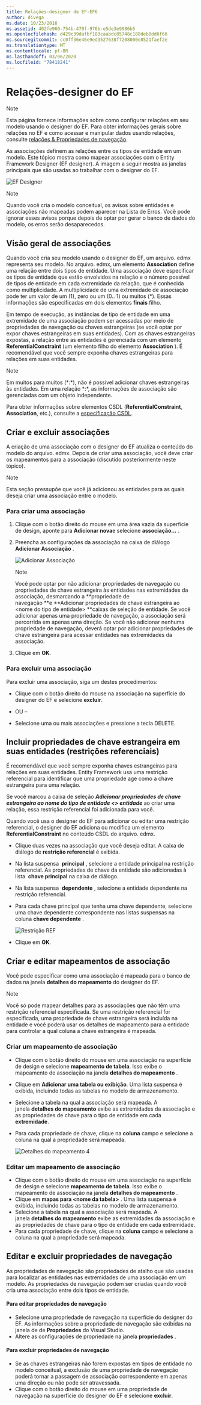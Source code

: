 ```yaml
---
title: Relações-designer de EF-EF6
author: divega
ms.date: 10/23/2016
ms.assetid: 402fe960-754b-470f-976b-e5de3e9986b5
ms.openlocfilehash: d429c39dafbf183caabdc85748c188deb8dd6f66
ms.sourcegitcommit: cc0ff36e46e9ed3527638f7208000e8521faef2e
ms.translationtype: MT
ms.contentlocale: pt-BR
ms.lasthandoff: 03/06/2020
ms.locfileid: "78418241"
---
```

# <a name="relationships---ef-designer"></a>Relações-designer do EF
> [!NOTE]
> Esta página fornece informações sobre como configurar relações em seu modelo usando o designer do EF. Para obter informações gerais sobre relações no EF e como acessar e manipular dados usando relações, consulte [relações & Propriedades de navegação](~/ef6/fundamentals/relationships.md).

As associações definem as relações entre os tipos de entidade em um modelo. Este tópico mostra como mapear associações com o Entity Framework Designer (EF designer). A imagem a seguir mostra as janelas principais que são usadas ao trabalhar com o designer do EF.

![EF Designer](~/ef6/media/efdesigner.png)

> [!NOTE]
> Quando você cria o modelo conceitual, os avisos sobre entidades e associações não mapeadas podem aparecer na Lista de Erros. Você pode ignorar esses avisos porque depois de optar por gerar o banco de dados do modelo, os erros serão desaparecedos.

## <a name="associations-overview"></a>Visão geral de associações

Quando você cria seu modelo usando o designer do EF, um arquivo. edmx representa seu modelo. No arquivo. edmx, um elemento **Association** define uma relação entre dois tipos de entidade. Uma associação deve especificar os tipos de entidade que estão envolvidos na relação e o número possível de tipos de entidade em cada extremidade da relação, que é conhecida como multiplicidade. A multiplicidade de uma extremidade de associação pode ter um valor de um (1), zero ou um (0.. 1) ou muitos (\*). Essas informações são especificadas em dois elementos **finais** filho.

Em tempo de execução, as instâncias de tipo de entidade em uma extremidade de uma associação podem ser acessadas por meio de propriedades de navegação ou chaves estrangeiras (se você optar por expor chaves estrangeiras em suas entidades). Com as chaves estrangeiras expostas, a relação entre as entidades é gerenciada com um elemento **ReferentialConstraint** (um elemento filho do elemento **Association** ). É recomendável que você sempre exponha chaves estrangeiras para relações em suas entidades.

> [!NOTE]
> Em muitos para muitos (\*:\*), não é possível adicionar chaves estrangeiras às entidades. Em uma relação \*:\*, as informações de associação são gerenciadas com um objeto independente.

Para obter informações sobre elementos CSDL (**ReferentialConstraint**, **Association**, etc.), consulte a [especificação CSDL](~/ef6/modeling/designer/advanced/edmx/csdl-spec.md).

## <a name="create-and-delete-associations"></a>Criar e excluir associações

A criação de uma associação com o designer do EF atualiza o conteúdo do modelo do arquivo. edmx. Depois de criar uma associação, você deve criar os mapeamentos para a associação (discutido posteriormente neste tópico).

> [!NOTE]
> Esta seção pressupõe que você já adicionou as entidades para as quais deseja criar uma associação entre o modelo.

### <a name="to-create-an-association"></a>Para criar uma associação

1.  Clique com o botão direito do mouse em uma área vazia da superfície de design, aponte para **Adicionar nova**e selecione **associação...** .
2.  Preencha as configurações da associação na caixa de diálogo **Adicionar Associação** .

    ![Adicionar Associação](~/ef6/media/addassociation.png)

    > [!NOTE]
    > Você pode optar por não adicionar propriedades de navegação ou propriedades de chave estrangeira às entidades nas extremidades da associação, desmarcando a **propriedade de navegação **e **Adicionar propriedades de chave estrangeira ao &lt;nome do tipo de entidade&gt; **caixas de seleção de entidade. Se você adicionar apenas uma propriedade de navegação, a associação será percorrida em apenas uma direção. Se você não adicionar nenhuma propriedade de navegação, deverá optar por adicionar propriedades de chave estrangeira para acessar entidades nas extremidades da associação.
    
3.  Clique em **OK**.

### <a name="to-delete-an-association"></a>Para excluir uma associação

Para excluir uma associação, siga um destes procedimentos:

-   Clique com o botão direito do mouse na associação na superfície do designer do EF e selecione **excluir**.

- OU –

-   Selecione uma ou mais associações e pressione a tecla DELETE.

## <a name="include-foreign-key-properties-in-your-entities-referential-constraints"></a>Incluir propriedades de chave estrangeira em suas entidades (restrições referenciais)

É recomendável que você sempre exponha chaves estrangeiras para relações em suas entidades. Entity Framework usa uma restrição referencial para identificar que uma propriedade age como a chave estrangeira para uma relação.

Se você marcou a caixa de seleção ***Adicionar propriedades de chave estrangeira ao nome do tipo de entidade &lt;&gt; entidade*** ao criar uma relação, essa restrição referencial foi adicionada para você.

Quando você usa o designer do EF para adicionar ou editar uma restrição referencial, o designer do EF adiciona ou modifica um elemento **ReferentialConstraint** no conteúdo CSDL do arquivo. edmx.

-   Clique duas vezes na associação que você deseja editar.
    A caixa de diálogo de **restrição referencial** é exibida.
-   Na lista suspensa  **principal** , selecione a entidade principal na restrição referencial.
    As propriedades de chave da entidade são adicionadas à lista  **chave principal** na caixa de diálogo.
-   Na lista suspensa  **dependente** , selecione a entidade dependente na restrição referencial.
-   Para cada chave principal que tenha uma chave dependente, selecione uma chave dependente correspondente nas listas suspensas na coluna **chave dependente** .

    ![Restrição REF](~/ef6/media/refconstraint.png)

-   Clique em **OK**.

## <a name="create-and-edit-association-mappings"></a>Criar e editar mapeamentos de associação

Você pode especificar como uma associação é mapeada para o banco de dados na janela **detalhes do mapeamento** do designer do EF.

> [!NOTE]
> Você só pode mapear detalhes para as associações que não têm uma restrição referencial especificada. Se uma restrição referencial for especificada, uma propriedade de chave estrangeira será incluída na entidade e você poderá usar os detalhes de mapeamento para a entidade para controlar a qual coluna a chave estrangeira é mapeada.

### <a name="create-an-association-mapping"></a>Criar um mapeamento de associação

-   Clique com o botão direito do mouse em uma associação na superfície de design e selecione **mapeamento de tabela**.
    Isso exibe o mapeamento de associação na janela **detalhes do mapeamento** .
-   Clique em **Adicionar uma tabela ou exibição**.
    Uma lista suspensa é exibida, incluindo todas as tabelas no modelo de armazenamento.
-   Selecione a tabela na qual a associação será mapeada.
    A janela **detalhes do mapeamento** exibe as extremidades da associação e as propriedades de chave para o tipo de entidade em cada **extremidade**.
-   Para cada propriedade de chave, clique na **coluna** campo e selecione a coluna na qual a propriedade será mapeada.

    ![Detalhes do mapeamento 4](~/ef6/media/mappingdetails4.png)

### <a name="edit-an-association-mapping"></a>Editar um mapeamento de associação

-   Clique com o botão direito do mouse em uma associação na superfície de design e selecione **mapeamento de tabela**.
    Isso exibe o mapeamento de associação na janela **detalhes do mapeamento** .
-   Clique em **mapas para &lt;nome da tabela&gt;** .
    Uma lista suspensa é exibida, incluindo todas as tabelas no modelo de armazenamento.
-   Selecione a tabela na qual a associação será mapeada.
    A janela **detalhes do mapeamento** exibe as extremidades da associação e as propriedades de chave para o tipo de entidade em cada extremidade.
-   Para cada propriedade de chave, clique na **coluna** campo e selecione a coluna na qual a propriedade será mapeada.

## <a name="edit-and-delete-navigation-properties"></a>Editar e excluir propriedades de navegação

As propriedades de navegação são propriedades de atalho que são usadas para localizar as entidades nas extremidades de uma associação em um modelo. As propriedades de navegação podem ser criadas quando você cria uma associação entre dois tipos de entidade.

#### <a name="to-edit-navigation-properties"></a>Para editar propriedades de navegação

-   Selecione uma propriedade de navegação na superfície do designer do EF.
    As informações sobre a propriedade de navegação são exibidas na janela de de **Propriedades** do Visual Studio.
-   Altere as configurações de propriedade na janela **propriedades** .

#### <a name="to-delete-navigation-properties"></a>Para excluir propriedades de navegação

-   Se as chaves estrangeiras não forem expostas em tipos de entidade no modelo conceitual, a exclusão de uma propriedade de navegação poderá tornar a passagem de associação correspondente em apenas uma direção ou não pode ser atravessada.
-   Clique com o botão direito do mouse em uma propriedade de navegação na superfície do designer do EF e selecione **excluir**.
